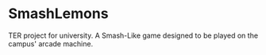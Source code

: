 # SmashLemons
TER project for university. A Smash-Like game designed to be played on the campus' arcade machine.
